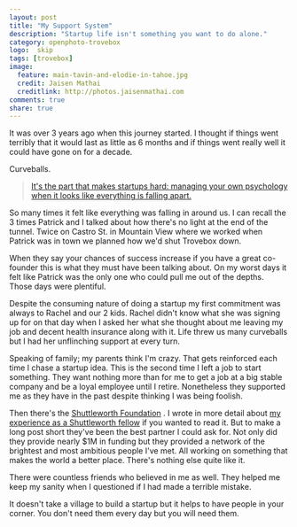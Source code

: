 ```yaml
---
layout: post
title: "My Support System"
description: "Startup life isn't something you want to do alone."
category: openphoto-trovebox
logo:  skip
tags: [trovebox]
image:
  feature: main-tavin-and-elodie-in-tahoe.jpg
  credit: Jaisen Mathai
  creditlink: http://photos.jaisenmathai.com
comments: true
share: true
---
```


It was over 3 years ago when this journey started. I thought if things went terribly that it would last as little as 6 months and if things went really well it could have gone on for a decade.

Curveballs.

> [It's the part that makes startups hard: managing your own psychology when it looks like everything is falling apart.](http://brandonb.cc/what-happened-when-my-co-founder-quit-the-night-before-our-yc-interview) <small><i class="icon-external-link"></i></small>

So many times it felt like everything was falling in around us. I can recall the 3 times Patrick and I talked about how there's no light at the end of the tunnel. Twice on Castro St. in Mountain View where we worked when Patrick was in town we planned how we'd shut Trovebox down.

When they say your chances of success increase if you have a great co-founder this is what they must have been talking about. On my worst days it felt like Patrick was the only one who could pull me out of the depths. Those days were plentiful.

Despite the consuming nature of doing a startup my first commitment was always to Rachel and our 2 kids. Rachel didn't know what she was signing up for on that day when I asked her what she thought about me leaving my job and decent health insurance along with it. Life threw us many curveballs but I had her unflinching support at every turn.

Speaking of family; my parents think I'm crazy. That gets reinforced each time I chase a startup idea. This is the second time I left a job to start something. They want nothing more than for me to get a job at a big stable company and be a loyal employee until I retire. Nonetheless they supported me as they have in the past despite thinking I was being foolish.

Then there's the [Shuttleworth Foundation](https://shuttleworthfoundation.org/) <small><i class="icon-external-link"></i></small>. I wrote in more detail about [my experience as a Shuttleworth fellow](../../articles/shuttleworth/) if you wanted to read it. But to make a long post short they've been the best partner I could ask for. Not only did they provide nearly $1M in funding but they provided a network of the brightest and most ambitious people I've met. All working on something that makes the world a better place. There's nothing else quite like it.

There were countless friends who believed in me as well. They helped me keep my sanity when I questioned if I had made a terrible mistake.

It doesn't take a village to build a startup but it helps to have people in your corner. You don't need them every day but you will need them.
